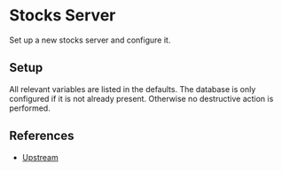 # Stocks Server

Set up a new stocks server and configure it.

## Setup

All relevant variables are listed in the defaults. The database is only
configured if it is not already present. Otherwise no destructive action is
performed.

## References

* [Upstream](https://gitlab.com/veenj/stocks)

